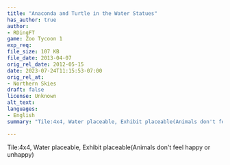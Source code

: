 ```yaml
---
title: "Anaconda and Turtle in the Water Statues"
has_author: true
author: 
- RDingFT
game: Zoo Tycoon 1
exp_req: 
file_size: 107 KB
file_date: 2013-04-07
orig_rel_date: 2012-05-15
date: 2023-07-24T11:15:53-07:00
orig_rel_at: 
- Northern Skies
draft: false
license: Unknown
alt_text: 
languages:
- English
summary: "Tile:4x4, Water placeable, Exhibit placeable(Animals don't feel happy or unhappy)"

---
```


Tile:4x4, Water placeable, Exhibit placeable(Animals don't feel happy or unhappy)